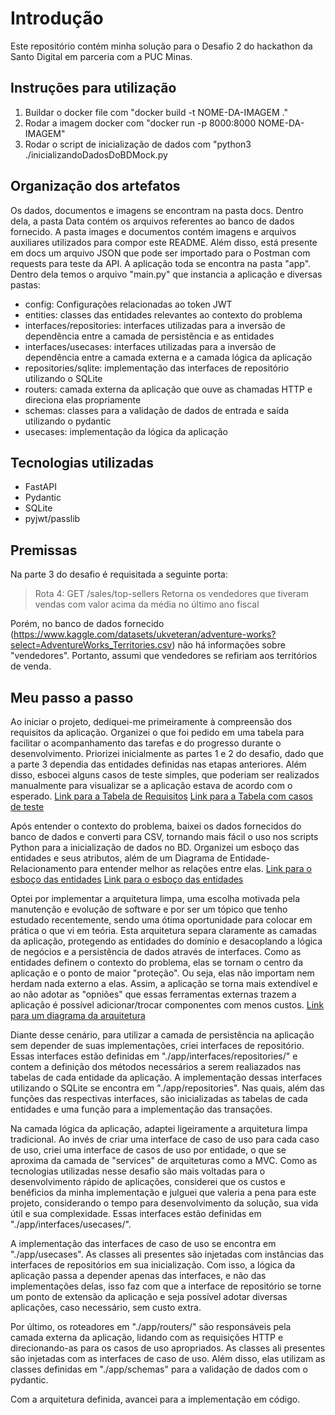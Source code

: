 # Introdução
Este repositório contém minha solução para o Desafio 2 do hackathon da Santo Digital em parceria com a PUC Minas. 

## Instruções para utilização
1. Buildar o docker file com "docker build -t NOME-DA-IMAGEM ."
2. Rodar a imagem docker com "docker run -p 8000:8000 NOME-DA-IMAGEM"
3. Rodar o script de inicialização de dados com "python3 ./inicializandoDadosDoBDMock.py

## Organização dos artefatos
Os dados, documentos e imagens se encontram na pasta docs. Dentro dela, a pasta Data contém os arquivos referentes ao banco de dados fornecido. A pasta images e documentos contém imagens e arquivos auxiliares utilizados para compor este README. Além disso, está presente em docs um arquivo JSON que pode ser importado para o Postman com requests para teste da API. 
A aplicação toda se encontra na pasta "app". Dentro dela temos o arquivo "main.py" que instancia a aplicação e diversas pastas:
- config: Configurações relacionadas ao token JWT
- entities: classes das entidades relevantes ao contexto do problema
- interfaces/repositories: interfaces utilizadas para a inversão de dependência entre a camada de persistência e as entidades
- interfaces/usecases: interfaces utilizadas para a inversão de dependência entre a camada externa e a camada lógica da aplicação
- repositories/sqlite: implementação das interfaces de repositório utilizando o SQLite
- routers: camada externa da aplicação que ouve as chamadas HTTP e direciona elas propriamente
- schemas: classes para a validação de dados de entrada e saída utilizando o pydantic
- usecases: implementação da lógica da aplicação 

## Tecnologias utilizadas
- FastAPI
- Pydantic
- SQLite
- pyjwt/passlib

## Premissas
Na parte 3 do desafio é requisitada a seguinte porta:

> Rota 4: GET /sales/top-sellers
> Retorna os vendedores que tiveram vendas com valor acima da média no último ano fiscal

Porém, no banco de dados fornecido (https://www.kaggle.com/datasets/ukveteran/adventure-works?select=AdventureWorks_Territories.csv) não há informações sobre "vendedores". Portanto, assumi que vendedores se refiriam aos territórios de venda.

## Meu passo a passo
Ao iniciar o projeto, dediquei-me primeiramente à compreensão dos requisitos da aplicação. Organizei o que foi pedido em uma tabela para facilitar o acompanhamento das tarefas e do progresso durante o desenvolvimento. Priorizei inicialmente as partes 1 e 2 do desafio, dado que a parte 3 dependia das entidades definidas nas etapas anteriores. Além disso, esbocei alguns casos de teste simples, que poderiam ser realizados manualmente para visualizar se a aplicação estava de acordo com o esperado.
[Link para a Tabela de Requisitos](./docs/documentos/tabelaRequisitos.md)
[Link para a Tabela com casos de teste](./docs/documentos/casos_de_teste.md)

Após entender o contexto do problema, baixei os dados fornecidos do banco de dados e converti para CSV, tornando mais fácil o uso nos scripts Python para a inicialização de dados no BD. Organizei um esboço das entidades e seus atributos, além de um Diagrama de Entidade-Relacionamento para entender melhor as relações entre elas.
[Link para o esboço das entidades](./docs/Images/Models.png)
[Link para o esboço das entidades](./docs/Images/DER.png)

Optei por implementar a arquitetura limpa, uma escolha motivada pela manutenção e evolução de software e por ser um tópico que tenho estudado recentemente, sendo uma ótima oportunidade para colocar em prática o que vi em teória. Esta arquitetura separa claramente as camadas da aplicação, protegendo as entidades do domínio e desacoplando a lógica de negócios e a persistência de dados através de interfaces. Como as entidades definem o contexto do problema, elas se tornam o centro da aplicação e o ponto de maior "proteção". Ou seja, elas não importam nem herdam nada externo a elas. Assim, a aplicação se torna mais extendível e ao não adotar as "opniões" que essas ferramentas externas trazem a aplicação é possível adicionar/trocar componentes com menos custos. [Link para um diagrama da arquitetura](./docs/Images/Arquitetura.png)

Diante desse cenário, para utilizar a camada de persistência na aplicação sem depender de suas implementações, criei interfaces de repositório. Essas interfaces estão definidas em "./app/interfaces/repositories/" e contem a definição dos métodos necessários a serem realiazados nas tabelas de cada entidade da aplicação. A implementação dessas interfaces utilizando o SQLite se encontra em "./app/repositories". Nas quais, além das funções das respectivas interfaces, são inicializadas as tabelas de cada entidades e uma função para a implementação das transações. 

Na camada lógica da aplicação, adaptei ligeiramente a arquitetura limpa tradicional. Ao invés de criar uma interface de caso de uso para cada caso de uso, criei uma interface de casos de uso por entidade, o que se aproxima da camada de "services" de arquiteturas como a MVC. Como as tecnologias utilizadas nesse desafio são mais voltadas para o desenvolvimento rápido de aplicações, considerei que os custos e benéficios da minha implementação e julguei que valeria a pena para este projeto, considerando o tempo para desenvolvimento da solução, sua vida útil e sua complexidade. Essas interfaces estão definidas em "./app/interfaces/usecases/".

A implementação das interfaces de caso de uso se encontra em "./app/usecases". As classes ali presentes são injetadas com instâncias das interfaces de repositórios em sua inicialização. Com isso, a lógica da aplicação passa a depender apenas das interfaces, e não das implementações delas, isso faz com que a interface de repositório se torne um ponto de extensão da aplicação e seja possível adotar diversas aplicações, caso necessário, sem custo extra. 

Por último, os roteadores em "./app/routers/" são responsáveis pela camada externa da aplicação, lidando com as requisições HTTP e direcionando-as para os casos de uso apropriados. As classes ali presentes são injetadas com as interfaces de caso de uso. Além disso, elas utilizam as classes definidas em "./app/schemas" para a validação de dados com o pydantic. 

Com a arquitetura definida, avancei para a implementação em código.